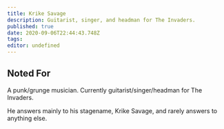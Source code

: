 ```yaml
---
title: Krike Savage
description: Guitarist, singer, and headman for The Invaders.
published: true
date: 2020-09-06T22:44:43.748Z
tags: 
editor: undefined
---
```


Noted For
---------

A punk/grunge musician. Currently guitarist/singer/headman for The Invaders.

He answers mainly to his stagename, Krike Savage, and rarely answers to anything else.